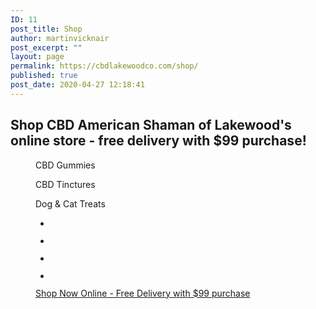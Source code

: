 ```yaml
---
ID: 11
post_title: Shop
author: martinvicknair
post_excerpt: ""
layout: page
permalink: https://cbdlakewoodco.com/shop/
published: true
post_date: 2020-04-27 12:18:41
---
```

<!-- wp:heading -->
<h2>Shop CBD American Shaman of Lakewood's online store -  free delivery with $99 purchase!</h2>
<!-- /wp:heading -->

<!-- wp:columns {"verticalAlignment":null} -->
<div class="wp-block-columns"><!-- wp:column {"verticalAlignment":"center"} -->
<div class="wp-block-column is-vertically-aligned-center"><!-- wp:image {"align":"center","id":66,"sizeSlug":"medium"} -->
<div class="wp-block-image"><figure class="aligncenter size-medium"><img src="https://cbdlakewoodco.com/wp-content/uploads/2020/05/cbd-gummies-300x200.jpg" alt="" class="wp-image-66"/><figcaption>CBD Gummies</figcaption></figure></div>
<!-- /wp:image --></div>
<!-- /wp:column -->

<!-- wp:column {"verticalAlignment":"center"} -->
<div class="wp-block-column is-vertically-aligned-center"><!-- wp:image {"align":"center","id":30,"sizeSlug":"medium"} -->
<div class="wp-block-image"><figure class="aligncenter size-medium"><img src="https://cbdlakewoodco.com/wp-content/uploads/2020/05/cbd-terpene-rich-hemp-oil-tincture-300x300.jpg" alt="" class="wp-image-30"/><figcaption>CBD Tinctures</figcaption></figure></div>
<!-- /wp:image --></div>
<!-- /wp:column -->

<!-- wp:column {"verticalAlignment":"center"} -->
<div class="wp-block-column is-vertically-aligned-center"><!-- wp:image {"align":"center","id":76,"sizeSlug":"medium"} -->
<div class="wp-block-image"><figure class="aligncenter size-medium"><img src="https://cbdlakewoodco.com/wp-content/uploads/2020/05/cbd-dog-treats-209x300.jpg" alt="" class="wp-image-76"/><figcaption>Dog &amp; Cat Treats</figcaption></figure></div>
<!-- /wp:image -->

<!-- wp:paragraph -->
<p></p>
<!-- /wp:paragraph --></div>
<!-- /wp:column --></div>
<!-- /wp:columns -->

<!-- wp:gallery {"ids":[71,70,69,68],"columns":4} -->
<figure class="wp-block-gallery columns-4 is-cropped"><ul class="blocks-gallery-grid"><li class="blocks-gallery-item"><figure><img src="http://cbdlakewoodco.com/wp-content/uploads/2020/05/CBD-American-Shaman-Water-Soluble-Relief-01.jpg" alt="" data-id="71" data-full-url="http://cbdlakewoodco.com/wp-content/uploads/2020/05/CBD-American-Shaman-Water-Soluble-Relief-01.jpg" data-link="http://cbdlakewoodco.com/shop/cbd-american-shaman-water-soluble-relief-01/" class="wp-image-71"/></figure></li><li class="blocks-gallery-item"><figure><img src="http://cbdlakewoodco.com/wp-content/uploads/2020/05/CBD-American-Shaman-Water-Soluble-Wellness-02.jpg" alt="" data-id="70" data-full-url="http://cbdlakewoodco.com/wp-content/uploads/2020/05/CBD-American-Shaman-Water-Soluble-Wellness-02.jpg" data-link="http://cbdlakewoodco.com/shop/cbd-american-shaman-water-soluble-wellness-02/" class="wp-image-70"/></figure></li><li class="blocks-gallery-item"><figure><img src="http://cbdlakewoodco.com/wp-content/uploads/2020/05/CBD-American-Shaman-Hydrating-Lotion-Beauty-03-.jpg" alt="" data-id="69" data-full-url="http://cbdlakewoodco.com/wp-content/uploads/2020/05/CBD-American-Shaman-Hydrating-Lotion-Beauty-03-.jpg" data-link="http://cbdlakewoodco.com/shop/cbd-american-shaman-hydrating-lotion-beauty-03/" class="wp-image-69"/></figure></li><li class="blocks-gallery-item"><figure><img src="http://cbdlakewoodco.com/wp-content/uploads/2020/05/CBD-American-Shaman-PETS-04-v2.jpg" alt="" data-id="68" data-full-url="http://cbdlakewoodco.com/wp-content/uploads/2020/05/CBD-American-Shaman-PETS-04-v2.jpg" data-link="http://cbdlakewoodco.com/shop/cbd-american-shaman-pets-04-v2/" class="wp-image-68"/></figure></li></ul><figcaption class="blocks-gallery-caption"><a href="https://cbdamericanshaman.com/lakewood">Shop Now Online - Free Delivery with $99 purchase</a></figcaption></figure>
<!-- /wp:gallery -->

<!-- wp:paragraph -->
<p></p>
<!-- /wp:paragraph -->